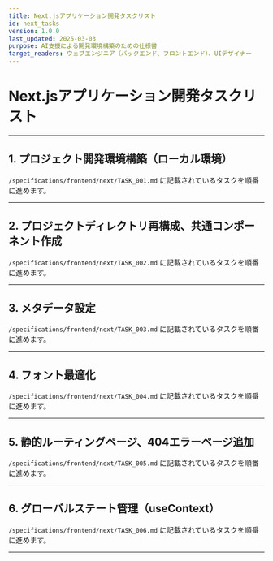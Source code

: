 ```yaml
---
title: Next.jsアプリケーション開発タスクリスト
id: next_tasks
version: 1.0.0
last_updated: 2025-03-03
purpose: AI支援による開発環境構築のための仕様書
target_readers: ウェブエンジニア（バックエンド、フロントエンド）、UIデザイナー
---
```


# Next.jsアプリケーション開発タスクリスト

---

## 1. プロジェクト開発環境構築（ローカル環境）

`/specifications/frontend/next/TASK_001.md` に記載されているタスクを順番に進めます。

---

## 2. プロジェクトディレクトリ再構成、共通コンポーネント作成

`/specifications/frontend/next/TASK_002.md` に記載されているタスクを順番に進めます。

---

## 3. メタデータ設定

`/specifications/frontend/next/TASK_003.md` に記載されているタスクを順番に進めます。

---

## 4. フォント最適化

`/specifications/frontend/next/TASK_004.md` に記載されているタスクを順番に進めます。

---

## 5. 静的ルーティングページ、404エラーページ追加

`/specifications/frontend/next/TASK_005.md` に記載されているタスクを順番に進めます。

---

## 6. グローバルステート管理（useContext）

`/specifications/frontend/next/TASK_006.md` に記載されているタスクを順番に進めます。

---
